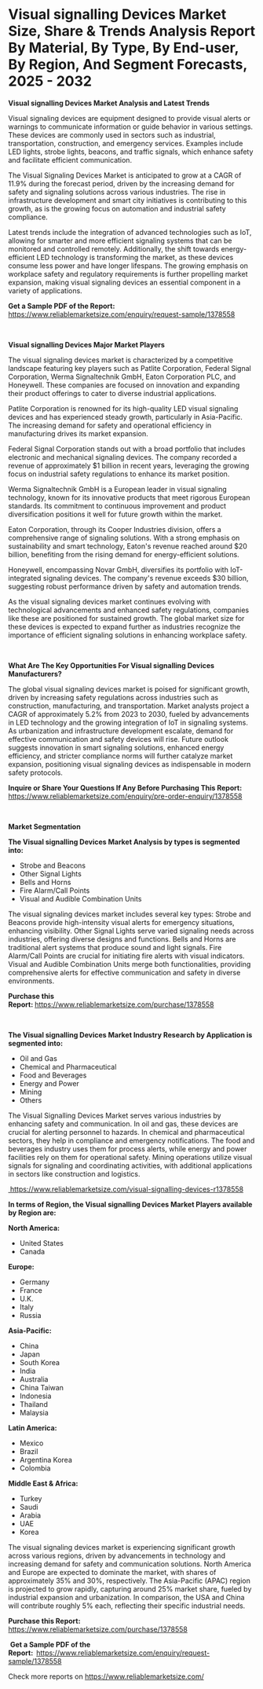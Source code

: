 <p><h1>Visual signalling Devices Market Size, Share & Trends Analysis Report By Material, By Type, By End-user, By Region, And Segment Forecasts, 2025 - 2032</h1></p><p><strong>Visual signalling Devices Market Analysis and Latest Trends</strong></p>
<p><p>Visual signaling devices are equipment designed to provide visual alerts or warnings to communicate information or guide behavior in various settings. These devices are commonly used in sectors such as industrial, transportation, construction, and emergency services. Examples include LED lights, strobe lights, beacons, and traffic signals, which enhance safety and facilitate efficient communication.</p><p>The Visual Signaling Devices Market is anticipated to grow at a CAGR of 11.9% during the forecast period, driven by the increasing demand for safety and signaling solutions across various industries. The rise in infrastructure development and smart city initiatives is contributing to this growth, as is the growing focus on automation and industrial safety compliance. </p><p>Latest trends include the integration of advanced technologies such as IoT, allowing for smarter and more efficient signaling systems that can be monitored and controlled remotely. Additionally, the shift towards energy-efficient LED technology is transforming the market, as these devices consume less power and have longer lifespans. The growing emphasis on workplace safety and regulatory requirements is further propelling market expansion, making visual signaling devices an essential component in a variety of applications.</p></p>
<p><strong>Get a Sample PDF of the Report:&nbsp;</strong> <a href="https://www.reliablemarketsize.com/enquiry/request-sample/1378558?utm_campaign=2265&utm_medium=2&utm_source=Github&utm_content=ia&utm_term=24022025&utm_id=visual-signalling-devices">https://www.reliablemarketsize.com/enquiry/request-sample/1378558</a></p>
<p>&nbsp;</p>
<p><strong>Visual signalling Devices Major Market Players</strong></p>
<p><p>The visual signaling devices market is characterized by a competitive landscape featuring key players such as Patlite Corporation, Federal Signal Corporation, Werma Signaltechnik GmbH, Eaton Corporation PLC, and Honeywell. These companies are focused on innovation and expanding their product offerings to cater to diverse industrial applications.</p><p>Patlite Corporation is renowned for its high-quality LED visual signaling devices and has experienced steady growth, particularly in Asia-Pacific. The increasing demand for safety and operational efficiency in manufacturing drives its market expansion.</p><p>Federal Signal Corporation stands out with a broad portfolio that includes electronic and mechanical signaling devices. The company recorded a revenue of approximately $1 billion in recent years, leveraging the growing focus on industrial safety regulations to enhance its market position.</p><p>Werma Signaltechnik GmbH is a European leader in visual signaling technology, known for its innovative products that meet rigorous European standards. Its commitment to continuous improvement and product diversification positions it well for future growth within the market.</p><p>Eaton Corporation, through its Cooper Industries division, offers a comprehensive range of signaling solutions. With a strong emphasis on sustainability and smart technology, Eaton's revenue reached around $20 billion, benefiting from the rising demand for energy-efficient solutions.</p><p>Honeywell, encompassing Novar GmbH, diversifies its portfolio with IoT-integrated signaling devices. The company's revenue exceeds $30 billion, suggesting robust performance driven by safety and automation trends.</p><p>As the visual signaling devices market continues evolving with technological advancements and enhanced safety regulations, companies like these are positioned for sustained growth. The global market size for these devices is expected to expand further as industries recognize the importance of efficient signaling solutions in enhancing workplace safety.</p></p>
<p>&nbsp;</p>
<p><strong>What Are The Key Opportunities For Visual signalling Devices Manufacturers?</strong></p>
<p><p>The global visual signaling devices market is poised for significant growth, driven by increasing safety regulations across industries such as construction, manufacturing, and transportation. Market analysts project a CAGR of approximately 5.2% from 2023 to 2030, fueled by advancements in LED technology and the growing integration of IoT in signaling systems. As urbanization and infrastructure development escalate, demand for effective communication and safety devices will rise. Future outlook suggests innovation in smart signaling solutions, enhanced energy efficiency, and stricter compliance norms will further catalyze market expansion, positioning visual signaling devices as indispensable in modern safety protocols.</p></p>
<p><strong>Inquire or Share Your Questions If Any Before Purchasing This Report:</strong> <a href="https://www.reliablemarketsize.com/enquiry/pre-order-enquiry/1378558?utm_campaign=2265&utm_medium=2&utm_source=Github&utm_content=ia&utm_term=24022025&utm_id=visual-signalling-devices">https://www.reliablemarketsize.com/enquiry/pre-order-enquiry/1378558</a></p>
<p>&nbsp;</p>
<p><strong>Market Segmentation</strong></p>
<p><strong>The Visual signalling Devices Market Analysis by types is segmented into:</strong></p>
<p><ul><li>Strobe and Beacons</li><li>Other Signal Lights</li><li>Bells and Horns</li><li>Fire Alarm/Call Points</li><li>Visual and Audible Combination Units</li></ul></p>
<p><p>The visual signaling devices market includes several key types: Strobe and Beacons provide high-intensity visual alerts for emergency situations, enhancing visibility. Other Signal Lights serve varied signaling needs across industries, offering diverse designs and functions. Bells and Horns are traditional alert systems that produce sound and light signals. Fire Alarm/Call Points are crucial for initiating fire alerts with visual indicators. Visual and Audible Combination Units merge both functionalities, providing comprehensive alerts for effective communication and safety in diverse environments.</p></p>
<p><strong>Purchase this Report:&nbsp;</strong><a href="https://www.reliablemarketsize.com/purchase/1378558?utm_campaign=2265&utm_medium=2&utm_source=Github&utm_content=ia&utm_term=24022025&utm_id=visual-signalling-devices">https://www.reliablemarketsize.com/purchase/1378558</a></p>
<p>&nbsp;</p>
<p><strong>The Visual signalling Devices Market Industry Research by Application is segmented into:</strong></p>
<p><ul><li>Oil and Gas</li><li>Chemical and Pharmaceutical</li><li>Food and Beverages</li><li>Energy and Power</li><li>Mining</li><li>Others</li></ul></p>
<p><p>The Visual Signalling Devices Market serves various industries by enhancing safety and communication. In oil and gas, these devices are crucial for alerting personnel to hazards. In chemical and pharmaceutical sectors, they help in compliance and emergency notifications. The food and beverages industry uses them for process alerts, while energy and power facilities rely on them for operational safety. Mining operations utilize visual signals for signaling and coordinating activities, with additional applications in sectors like construction and logistics.</p></p>
<p><a href="https://www.reliablemarketsize.com/visual-signalling-devices-r1378558?utm_campaign=2265&utm_medium=2&utm_source=Github&utm_content=ia&utm_term=24022025&utm_id=visual-signalling-devices">&nbsp;https://www.reliablemarketsize.com/visual-signalling-devices-r1378558</a></p>
<p><strong>In terms of Region, the Visual signalling Devices Market Players available by Region are:</strong></p>
<p>
    <p> <strong> North America: </strong>
        <ul>
            <li>United States</li>
            <li>Canada</li>
        </ul>
        </p> 
    <p> <strong> Europe: </strong>
        <ul>
            <li>Germany</li>
            <li>France</li>
            <li>U.K.</li>
            <li>Italy</li>
            <li>Russia</li>
        </ul>
        </p> 
    <p> <strong> Asia-Pacific: </strong>
        <ul>
            <li>China</li>
            <li>Japan</li>
            <li>South Korea</li>
            <li>India</li>
            <li>Australia</li>
            <li>China Taiwan</li>
            <li>Indonesia</li>
            <li>Thailand</li>
            <li>Malaysia</li>
        </ul>
        </p> 
    <p> <strong> Latin America: </strong>
        <ul>
            <li>Mexico</li>
            <li>Brazil</li>
            <li>Argentina Korea</li>
            <li>Colombia</li>
        </ul>
        </p> 
    <p> <strong> Middle East & Africa: </strong>
        <ul>
            <li>Turkey</li>
            <li>Saudi</li>
            <li>Arabia</li>
            <li>UAE</li>
            <li>Korea</li>
        </ul>
    </p>
    </p>
<p><p>The visual signaling devices market is experiencing significant growth across various regions, driven by advancements in technology and increasing demand for safety and communication solutions. North America and Europe are expected to dominate the market, with shares of approximately 35% and 30%, respectively. The Asia-Pacific (APAC) region is projected to grow rapidly, capturing around 25% market share, fueled by industrial expansion and urbanization. In comparison, the USA and China will contribute roughly 5% each, reflecting their specific industrial needs.</p></p>
<p><strong>Purchase this Report: </strong><a href="https://www.reliablemarketsize.com/purchase/1378558?utm_campaign=2265&utm_medium=2&utm_source=Github&utm_content=ia&utm_term=24022025&utm_id=visual-signalling-devices">https://www.reliablemarketsize.com/purchase/1378558</a></p>
<p>&nbsp;<strong>Get a Sample PDF of the Report:&nbsp;&nbsp;</strong><a href="https://www.reliablemarketsize.com/enquiry/request-sample/1378558?utm_campaign=2265&utm_medium=2&utm_source=Github&utm_content=ia&utm_term=24022025&utm_id=visual-signalling-devices">https://www.reliablemarketsize.com/enquiry/request-sample/1378558</a></p>
<p><strong></strong></p>
<p>Check more reports on <a href="https://www.reliablemarketsize.com/?utm_campaign=2265&utm_medium=2&utm_source=Github&utm_content=ia&utm_term=24022025&utm_id=visual-signalling-devices">https://www.reliablemarketsize.com/</a></p>